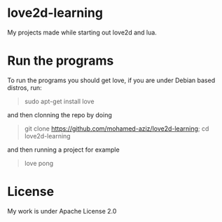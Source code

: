 # love2d-learning
My projects made while starting out love2d and lua.

# Run the programs

To run the programs you should get love, if you are under Debian based distros, run:

> sudo apt-get install love

and then clonning the repo by doing

> git clone https://github.com/mohamed-aziz/love2d-learning; cd love2d-learning

and then running a project for example

> love pong

# License
My work is under Apache License 2.0
